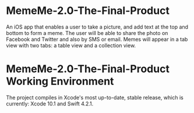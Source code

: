 # MemeMe-2.0-The-Final-Product
An iOS app that enables a user to take a picture, and add text at the top and bottom to form a meme. The user will be able to share the photo on Facebook and Twitter and also by SMS or email. Memes will appear in a tab view with two tabs: a table view and a collection view.

# MemeMe-2.0-The-Final-Product Working Environment
The project compiles in Xcode's most up-to-date, stable release, which is currently: Xcode 10.1 and Swift 4.2.1.
